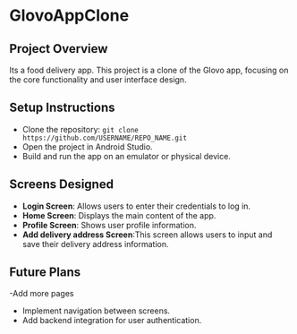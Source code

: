 # GlovoAppClone 
## Project Overview
Its a food delivery app.
This project is a clone of the Glovo app, focusing on the core functionality and user interface design.

## Setup Instructions
- Clone the repository: `git clone https://github.com/USERNAME/REPO_NAME.git`
- Open the project in Android Studio.
- Build and run the app on an emulator or physical device.

## Screens Designed
- **Login Screen**: Allows users to enter their credentials to log in.
- **Home Screen**: Displays the main content of the app.
- **Profile Screen**: Shows user profile information.
- **Add delivery address Screen**:This screen allows users to input and save their delivery address information.

## Future Plans
 -Add more pages 
- Implement navigation between screens.
- Add backend integration for user authentication.

